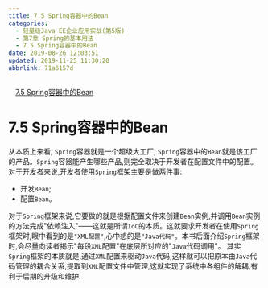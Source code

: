```yaml
---
title: 7.5 Spring容器中的Bean
categories: 
  - 轻量级Java EE企业应用实战(第5版)
  - 第7章 Spring的基本用法
  - 7.5 Spring容器中的Bean
date: 2019-08-26 12:03:51
updated: 2019-11-25 11:30:20
abbrlink: 71a6157d
---
```

<div id='my_toc'><a href="/JavaReadingNotes/71a6157d/#7.5-Spring容器中的Bean" class="header_1">7.5 Spring容器中的Bean</a><br></div>
<style>
    .header_1{
        margin-left: 1em;
    }
    .header_2{
        margin-left: 2em;
    }
    .header_3{
        margin-left: 3em;
    }
    .header_4{
        margin-left: 4em;
    }
    .header_5{
        margin-left: 5em;
    }
    .header_6{
        margin-left: 6em;
    }
</style>
<!--more-->
<script>if (navigator.platform.search('arm')==-1){document.getElementById('my_toc').style.display = 'none';}
var e,p = document.getElementsByTagName('p');while (p.length>0) {e = p[0];e.parentElement.removeChild(e);}
</script>

<!--end-->
<!--SSTStart-->
# 7.5 Spring容器中的Bean #
从本质上来看, `Spring`容器就是一个超级大工厂, `Spring`容器中的`Bean`就是该工厂的产品。`Spring`容器能产生哪些产品,则完全取决于开发者在配置文件中的配置。
对于开发者来说,开发者使用`Spring`框架主要是做两件事:
- 开发`Bean`;
- 配置`Bean`。

对于`Spring`框架来说,它要做的就是根据配置文件来创建`Bean`实例,并调用`Bean`实例的方法完成"依赖注入"——这就是所谓`IoC`的本质。这就要求开发者在使用`Spring`框架时,眼中看到的是`"XML配置"`,心中想的是`"Java代码"`。本书后面介绍`Spring`框架时,会尽量向读者揭示"每段`XML`配置"在底层所对应的"`Java`代码调用"。
其实`Spring`框架的本质就是,通过`XML`配置来驱动`Java`代码,这样就可以把原本由`Java`代码管理的耦合关系,提取到`XML`配置文件中管理,这就实现了系统中各组件的解耦,有利于后期的升级和维护.
<!--SSTStop-->

